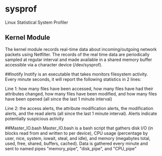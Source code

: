 # sysprof
Linux Statistical System Profiler

## Kernel Module
The kernel module records real-time data about incoming/outgoing network packets using Netfilter.  The records of the real time data are periodically sampled at regular interval and made available in a shared memory buffer accessible via a character device (/dev/sysprof).

##Inotify
Inotify is an executable that takes monitors filesystem activity. Every minute seconds, it will report the following statistics in 
2 lines:

Line 1: how many files have been accessed, how many files have had their attributes changed, how many files have been modified, and
how many files have been opened (all since the last 1 minute interval)

Line 2: the access alerts, the attribute modification alerts, the modification alerts, and the read alerts 
(all since the last 1 minute interval). Alerts indicate potentially suspicious activity

##Master_IO.bash
Master_IO.bash is a bash script that gathers disk I/O (in blocks read from and written to per device), CPU usage (percentage by user, nice, system, iowait, steal, and idle), and memory (megabytes total, used, free, shared, buffers, cached). Data is gathered every minute and sent to named pipes "memory_pipe", "disk_pipe", and "CPU_pipe"
